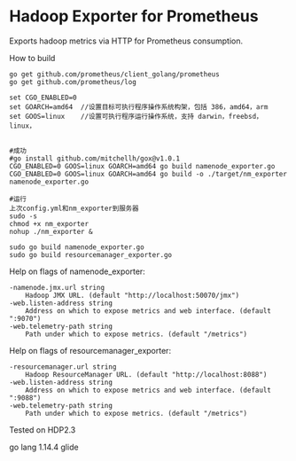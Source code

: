 # Hadoop Exporter for Prometheus
Exports hadoop metrics via HTTP for Prometheus consumption.

How to build
```
go get github.com/prometheus/client_golang/prometheus
go get github.com/prometheus/log

set CGO_ENABLED=0
set GOARCH=amd64  //设置目标可执行程序操作系统构架，包括 386，amd64，arm
set GOOS=linux    //设置可执行程序运行操作系统，支持 darwin，freebsd，linux，


#成功
#go install github.com/mitchellh/gox@v1.0.1
CGO_ENABLED=0 GOOS=linux GOARCH=amd64 go build namenode_exporter.go
CGO_ENABLED=0 GOOS=linux GOARCH=amd64 go build -o ./target/nm_exporter namenode_exporter.go

#运行
上次config.yml和nm_exporter到服务器
sudo -s
chmod +x nm_exporter
nohup ./nm_exporter &

sudo go build namenode_exporter.go
sudo go build resourcemanager_exporter.go
```

Help on flags of namenode_exporter:
```
-namenode.jmx.url string
    Hadoop JMX URL. (default "http://localhost:50070/jmx")
-web.listen-address string
    Address on which to expose metrics and web interface. (default ":9070")
-web.telemetry-path string
    Path under which to expose metrics. (default "/metrics")
```

Help on flags of resourcemanager_exporter:
```
-resourcemanager.url string
    Hadoop ResourceManager URL. (default "http://localhost:8088")
-web.listen-address string
    Address on which to expose metrics and web interface. (default ":9088")
-web.telemetry-path string
    Path under which to expose metrics. (default "/metrics")
```

Tested on HDP2.3

go lang 1.14.4 glide
